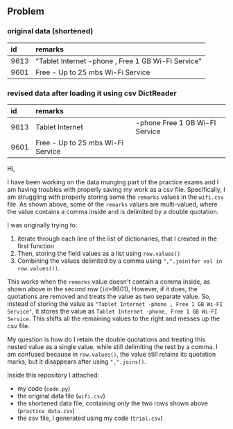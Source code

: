 
## Problem

### original data (shortened)
id   | remarks                                           |
:----| :-------------------------------------------------|
9613 | "Tablet Internet -phone , Free 1 GB Wi-FI Service"|
9601 | Free - Up to 25 mbs Wi-Fi Service                 |

### revised data after loading it using csv DictReader

id   | remarks                                           |                                |
:----| :-------------------------------------------------| :------------------------------|
9613 | Tablet Internet                                   |  -phone Free 1 GB Wi-FI Service|
9601 | Free - Up to 25 mbs Wi-Fi Service                 |                                |

Hi,  

I have been working on the data munging part of the practice exams and I am having troubles with properly saving my work as a csv file. Specifically, I am struggling with properly storing some the `remarks` values in the `wifi.csv` file. As shown above, some of the `remarks` values are multi-valued, where the value contains a comma inside and is delimited by a double quotation.  

I was originally trying to:
1. iterate through each line of the list of dictionaries, that I created in the first function
2. Then, storing the field values as a list using `row.values()`
3. Combining the values delimited by a comma using `",".join(for val in row.values())`.   

This works when the `remarks` value doesn't contain a comma inside, as shown above in the second row (`id`=9601), However, if it does, the quotations are removed and treats the value as two separate value. So, instead of storing the value as `"Tablet Internet -phone , Free 1 GB Wi-FI Service"`, it stores the value as `Tablet Internet -phone, Free 1 GB Wi-FI Service`. This shifts all the remaining values to the right and messes up the csv file.  

My question is how do I retain the double quotations and treating this nested value as a single value, while still delimiting the rest by a comma. I am confused because in `row.values()`, the value still retains its quotation marks, but it disappears after using `",".joins()`. 

Inside this repository I attached:
- my code (`code.py`)
- the original data file (`wifi.csv`)
- the shortened data file, containing only the two rows shown above (`practice_data.csv`)
- the csv file, I generated using my code (`trial.csv`)